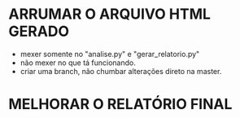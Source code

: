 
# ARRUMAR O ARQUIVO HTML GERADO
- mexer somente no "analise.py" e "gerar_relatorio.py"
- não mexer no que tá funcionando. 
- criar uma branch, não chumbar alterações direto na master. 
  
# MELHORAR O RELATÓRIO FINAL

